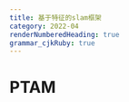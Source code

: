 ```yaml
---
title: 基于特征的slam框架
category: 2022-04
renderNumberedHeading: true
grammar_cjkRuby: true
---
```


# PTAM

